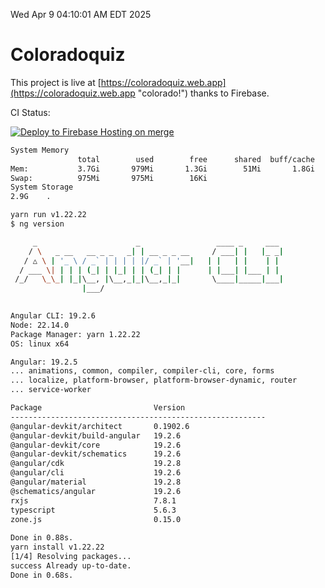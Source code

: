 Wed Apr  9 04:10:01 AM EDT 2025

# Coloradoquiz


This project is live at [https://coloradoquiz.web.app](https://coloradoquiz.web.app "colorado!") thanks to Firebase.

CI Status: 

[![Deploy to Firebase Hosting on merge](https://github.com/teamkushal/coloradoquiz/actions/workflows/firebase-hosting-merge.yml/badge.svg)](https://github.com/teamkushal/coloradoquiz/actions/workflows/firebase-hosting-merge.yml)

```bash
System Memory
               total        used        free      shared  buff/cache   available
Mem:           3.7Gi       979Mi       1.3Gi        51Mi       1.8Gi       2.8Gi
Swap:          975Mi       975Mi        16Ki
System Storage
2.9G	.
```
```bash
yarn run v1.22.22
$ ng version

     _                      _                 ____ _     ___
    / \   _ __   __ _ _   _| | __ _ _ __     / ___| |   |_ _|
   / △ \ | '_ \ / _` | | | | |/ _` | '__|   | |   | |    | |
  / ___ \| | | | (_| | |_| | | (_| | |      | |___| |___ | |
 /_/   \_\_| |_|\__, |\__,_|_|\__,_|_|       \____|_____|___|
                |___/
    

Angular CLI: 19.2.6
Node: 22.14.0
Package Manager: yarn 1.22.22
OS: linux x64

Angular: 19.2.5
... animations, common, compiler, compiler-cli, core, forms
... localize, platform-browser, platform-browser-dynamic, router
... service-worker

Package                         Version
---------------------------------------------------------
@angular-devkit/architect       0.1902.6
@angular-devkit/build-angular   19.2.6
@angular-devkit/core            19.2.6
@angular-devkit/schematics      19.2.6
@angular/cdk                    19.2.8
@angular/cli                    19.2.6
@angular/material               19.2.8
@schematics/angular             19.2.6
rxjs                            7.8.1
typescript                      5.6.3
zone.js                         0.15.0
    
Done in 0.88s.
yarn install v1.22.22
[1/4] Resolving packages...
success Already up-to-date.
Done in 0.68s.
```
